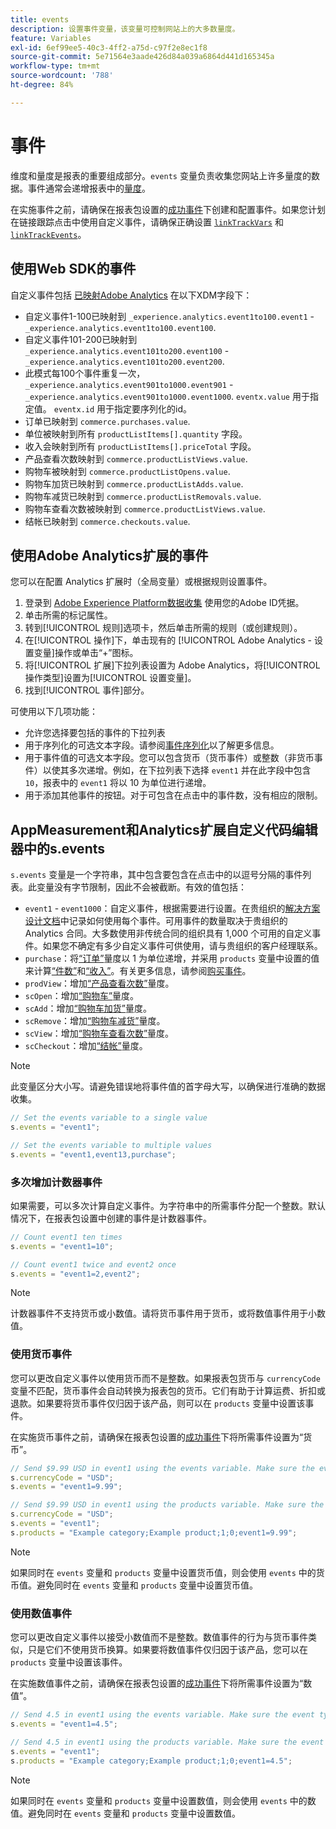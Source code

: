 ```yaml
---
title: events
description: 设置事件变量，该变量可控制网站上的大多数量度。
feature: Variables
exl-id: 6ef99ee5-40c3-4ff2-a75d-c97f2e8ec1f8
source-git-commit: 5e71564e3aade426d84a039a6864d441d165345a
workflow-type: tm+mt
source-wordcount: '788'
ht-degree: 84%

---
```


# 事件

维度和量度是报表的重要组成部分。`events` 变量负责收集您网站上许多量度的数据。事件通常会递增报表中的[量度](/help/components/metrics/overview.md)。

在实施事件之前，请确保在报表包设置的[成功事件](/help/admin/admin/c-success-events/success-event.md)下创建和配置事件。如果您计划在链接跟踪点击中使用自定义事件，请确保正确设置 [`linkTrackVars`](../../config-vars/linktrackvars.md) 和 [`linkTrackEvents`](../../config-vars/linktrackevents.md)。

## 使用Web SDK的事件

自定义事件包括 [已映射Adobe Analytics](https://experienceleague.adobe.com/docs/analytics/implementation/aep-edge/variable-mapping.html) 在以下XDM字段下：

* 自定义事件1-100已映射到 `_experience.analytics.event1to100.event1` - `_experience.analytics.event1to100.event100`.
* 自定义事件101-200已映射到 `_experience.analytics.event101to200.event100` - `_experience.analytics.event101to200.event200`.
* 此模式每100个事件重复一次， `_experience.analytics.event901to1000.event901` - `_experience.analytics.event901to1000.event1000`. `eventx.value` 用于指定值。 `eventx.id` 用于指定要序列化的id。
* 订单已映射到 `commerce.purchases.value`.
* 单位被映射到所有 `productListItems[].quantity` 字段。
* 收入会映射到所有 `productListItems[].priceTotal` 字段。
* 产品查看次数映射到 `commerce.productListViews.value`.
* 购物车被映射到 `commerce.productListOpens.value`.
* 购物车加货已映射到 `commerce.productListAdds.value`.
* 购物车减货已映射到 `commerce.productListRemovals.value`.
* 购物车查看次数被映射到 `commerce.productListViews.value`.
* 结帐已映射到 `commerce.checkouts.value`.

## 使用Adobe Analytics扩展的事件

您可以在配置 Analytics 扩展时（全局变量）或根据规则设置事件。

1. 登录到 [Adobe Experience Platform数据收集](https://experience.adobe.com/data-collection) 使用您的Adobe ID凭据。
2. 单击所需的标记属性。
3. 转到[!UICONTROL 规则]选项卡，然后单击所需的规则（或创建规则）。
4. 在[!UICONTROL 操作]下，单击现有的 [!UICONTROL Adobe Analytics - 设置变量]操作或单击“+”图标。
5. 将[!UICONTROL 扩展]下拉列表设置为 Adobe Analytics，将[!UICONTROL 操作类型]设置为[!UICONTROL 设置变量]。
6. 找到[!UICONTROL 事件]部分。

可使用以下几项功能：

* 允许您选择要包括的事件的下拉列表
* 用于序列化的可选文本字段。请参阅[事件序列化](event-serialization.md)以了解更多信息。
* 用于事件值的可选文本字段。您可以包含货币（货币事件）或整数（非货币事件）以使其多次递增。例如，在下拉列表下选择 `event1` 并在此字段中包含 `10`，报表中的 `event1` 将以 10 为单位进行递增。
* 用于添加其他事件的按钮。对于可包含在点击中的事件数，没有相应的限制。

## AppMeasurement和Analytics扩展自定义代码编辑器中的s.events

`s.events` 变量是一个字符串，其中包含要包含在点击中的以逗号分隔的事件列表。此变量没有字节限制，因此不会被截断。有效的值包括：

* `event1` - `event1000`：自定义事件，根据需要进行设置。在贵组织的[解决方案设计文档](../../../prepare/solution-design.md)中记录如何使用每个事件。可用事件的数量取决于贵组织的 Analytics 合同。大多数使用非传统合同的组织具有 1,000 个可用的自定义事件。如果您不确定有多少自定义事件可供使用，请与贵组织的客户经理联系。
* `purchase`：将[“订单”](/help/components/metrics/orders.md)量度以 1 为单位递增，并采用 `products` 变量中设置的值来计算[“件数”](/help/components/metrics/units.md)和[“收入”](/help/components/metrics/revenue.md)。有关更多信息，请参阅[购买事件](event-purchase.md)。
* `prodView`：增加[“产品查看次数”](/help/components/metrics/product-views.md)量度。
* `scOpen`：增加[“购物车”](/help/components/metrics/carts.md)量度。
* `scAdd`：增加[“购物车加货”](/help/components/metrics/cart-additions.md)量度。
* `scRemove`：增加[“购物车减货”](/help/components/metrics/cart-removals.md)量度。
* `scView`：增加[“购物车查看次数”](/help/components/metrics/cart-views.md)量度。
* `scCheckout`：增加[“结帐”](/help/components/metrics/checkouts.md)量度。

>[!NOTE]
>
>此变量区分大小写。请避免错误地将事件值的首字母大写，以确保进行准确的数据收集。

```js
// Set the events variable to a single value
s.events = "event1";

// Set the events variable to multiple values
s.events = "event1,event13,purchase";
```

### 多次增加计数器事件

如果需要，可以多次计算自定义事件。为字符串中的所需事件分配一个整数。默认情况下，在报表包设置中创建的事件是计数器事件。

```js
// Count event1 ten times
s.events = "event1=10";

// Count event1 twice and event2 once
s.events = "event1=2,event2";
```

>[!NOTE]
>
>计数器事件不支持货币或小数值。请将货币事件用于货币，或将数值事件用于小数值。

### 使用货币事件

您可以更改自定义事件以使用货币而不是整数。如果报表包货币与 `currencyCode` 变量不匹配，货币事件会自动转换为报表包的货币。它们有助于计算运费、折扣或退款。如果要将货币事件仅归因于该产品，则可以在 `products` 变量中设置该事件。

在实施货币事件之前，请确保在报表包设置的[成功事件](/help/admin/admin/c-success-events/success-event.md)下将所需事件设置为“货币”。

```js
// Send $9.99 USD in event1 using the events variable. Make sure the event type for event1 is Currency in Report suite settings
s.currencyCode = "USD";
s.events = "event1=9.99";

// Send $9.99 USD in event1 using the products variable. Make sure the event type for event1 is Currency in Report suite settings
s.currencyCode = "USD";
s.events = "event1";
s.products = "Example category;Example product;1;0;event1=9.99";
```

>[!NOTE]
>
>如果同时在 `events` 变量和 `products` 变量中设置货币值，则会使用 `events` 中的货币值。避免同时在 `events` 变量和 `products` 变量中设置货币值。

### 使用数值事件

您可以更改自定义事件以接受小数值而不是整数。数值事件的行为与货币事件类似，只是它们不使用货币换算。如果要将数值事件仅归因于该产品，您可以在 `products` 变量中设置该事件。

在实施数值事件之前，请确保在报表包设置的[成功事件](/help/admin/admin/c-success-events/success-event.md)下将所需事件设置为“数值”。

```js
// Send 4.5 in event1 using the events variable. Make sure the event type for event1 is Numeric in Report suite settings
s.events = "event1=4.5";

// Send 4.5 in event1 using the products variable. Make sure the event type for event1 is Numeric in Report suite settings
s.events = "event1";
s.products = "Example category;Example product;1;0;event1=4.5";
```

>[!NOTE]
>
>如果同时在 `events` 变量和 `products` 变量中设置数值，则会使用 `events` 中的数值。避免同时在 `events` 变量和 `products` 变量中设置数值。
